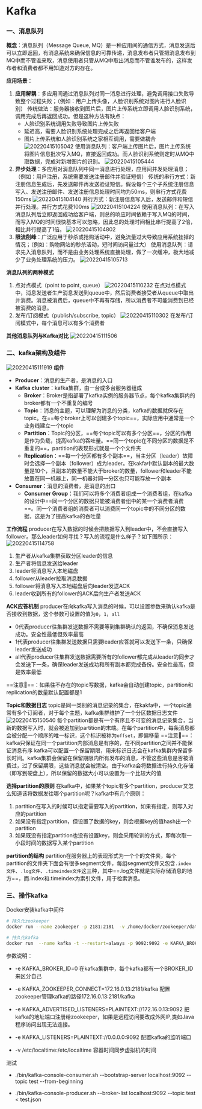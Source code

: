 # Kafka
### 一、消息队列
**概念**：消息队列（Message Queue, MQ）是一种应用间的通信方式，消息发送后可以立即返回，有消息系统来确保信息的可靠传递，消息发布者只管把消息发布到MQ中而不管谁来取，消息使用者只管从MQ中取出消息而不管谁发布的，这样发布者和消费者都不用知道对方的存在。

**应用场景**：
1. **应用解耦**：多应用间通过消息队列对同一消息进行处理，避免调用接口失败导致整个过程失败；（例如：用户上传头像，人脸识别系统对图片进行人脸识别）
   传统做法：服务器接收到图片后，图片上传系统立即调用人脸识别系统，调用完成后再返回成功。但是这种方法有缺点：
   - 人脸识别系统调用失败导致图片上传失败
   - 延迟高，需要人脸识别系统处理完成之后再返回给客户端
   - 图片上传系统和人脸识别系统之家相互调用，需要做耦合
   ![20220415105042](https://raw.githubusercontent.com/zmk-c/cloudImage/master/img/20220415105042.png)
   使用消息队列：客户端上传图片后，图片上传系统将图片信息批次写入MQ，直接返回成功。而人脸识别系统则定时从MQ中取数据，完成对新增图片的识别。
   ![20220415105444](https://raw.githubusercontent.com/zmk-c/cloudImage/master/img/20220415105444.png)
2. **异步处理**：多应用对消息队列中同一消息进行处理，应用间并发处理消息；（例如：用户注册，系统需要发送注册邮件并验证短信）
   传统的串行方式：新注册信息生成后，先发送邮件再发送验证短信。假设每个三个子系统注册信息写入、发送注册邮件、发送注册信息处理时间均为50ms，则串行方式花费150ms
   ![20220415104140](https://raw.githubusercontent.com/zmk-c/cloudImage/master/img/20220415104140.png)
   并行方式：新注册信息写入后，发送邮件和短信并行处理。并行方式花费100ms
   ![20220415104224](https://raw.githubusercontent.com/zmk-c/cloudImage/master/img/20220415104224.png)
   使用消息队列：在写入消息队列后立即返回成功给客户端，则总的响应时间依赖于写入MQ的时间，而写入MQ的时间很快基本可以忽略，因此总的处理时间相比串行提高了2倍，相比并行提高了1倍。
   ![20220415104802](https://raw.githubusercontent.com/zmk-c/cloudImage/master/img/20220415104802.png)
3. **限流削峰**：广泛应用于秒杀或抢购活动中，避免流量过大导致应用系统挂掉的情况；（例如：购物网站的秒杀活动，短时间访问量过大）
   使用消息队列：请求先入消息队列，而不是由业务处理系统直接处理，做了一次缓冲，极大地减少了业务处理系统的压力。
   ![20220415105713](https://raw.githubusercontent.com/zmk-c/cloudImage/master/img/20220415105713.png)

**消息队列的两种模式**
1. 点对点模式（point to point, queue）
   ![20220415110232](https://raw.githubusercontent.com/zmk-c/cloudImage/master/img/20220415110232.png)
   在点对点模式中，消息发送者生产消息发送到queue中，然后消费者接受者从queue中取出并消费。消息被消费后，queue中不再有存储，所以消费者不可能消费到已经被消费的消息。
2. 发布/订阅模式（publish/subscribe, topic）
   ![20220415110302](https://raw.githubusercontent.com/zmk-c/cloudImage/master/img/20220415110302.png)
   在发布/订阅模式中，每个消息可以有多个消费者

**其他消息队列与Kafka对比**
![20220415111506](https://raw.githubusercontent.com/zmk-c/cloudImage/master/img/20220415111506.png)

### 二、kafka架构及组件
![20220415111919](https://raw.githubusercontent.com/zmk-c/cloudImage/master/img/20220415111919.png)
**组件**
- **Producer**：消息的生产者，是消息的入口
- **Kafka cluster**：kafka集群，由一台或多台服务器组成
  - **Broker**：Broker是指部署了kafka实例的服务器节点，每个kafka集群内的broker都有一个不重复的编号
  - **Topic**：消息的主题，可以理解为消息的分类，kafka的数据就保存在topic。在==每个broker上可以创建多个topic==，实际应用中通常是一个业务线建立一个topic
  - **Partition**：Topic的分区，==每个topic可以有多个分区==，分区的作用是作为负载，提高kafka的吞吐量。==同一个topic在不同分区的数据是不重复的==，partition的表现形式就是一个个文件夹
  - **Replication**：==每一个分区都有多个副本==，当主分区（leader）故障时会选择一个副本（follower）成为leader。在kakfa中默认副本的最大数量是10个，且副本的数量不能大于broker的数量，follower和leader不能放置在同一机器上，同一机器对同一分区也只可能存放一个副本
- **Consumer**：消息的消费者，是消息的出口
  - **Consumer Group**：我们可以将多个消费者组成一个消费者组，在kafka的设计中==同一个分区的数据只能被消费者组中的某一个消费者消费==。同一个消费者组的消费者可以消费同一个topic中的不同分区的数据，这是为了提高kafka的吞吐量
  
**工作流程**
producer在写入数据的时候会把数据写入到leader中，不会直接写入follower。那么leader如何寻找？写入的流程是什么样子？如下图所示：
![20220415114758](https://raw.githubusercontent.com/zmk-c/cloudImage/master/img/20220415114758.png)
1. 生产者从kafka集群获取分区leader的信息
2. 生产者将信息发送给leader
3. leader将消息写入本地磁盘
4. follower从leader拉取消息数据
5. follower将消息写入本地磁盘后向leader发送ACK
6. leader收到所有的follower的ACK后向生产者发送ACK

**ACK应答机制**
producer在向kafka写入消息的时候，可以设置参数来确认kafka是否接收到数据，这个参数可设置的值为`0`，`1`，`all`
- 0代表producer往集群发送数据不需要等到集群确认的返回，不确保消息发送成功。安全性最低但效率最高
- 1代表producer往集群发送数据只需要leader应答就可以发送下一条，只确保leader发送成功
- all代表producer往集群发送数据需要所有的follower都完成从leader的同步才会发送下一条，确保leader发送成功和所有副本都完成备份。安全性最高，但是效率最低

==注意📢==：如果往不存在的topic写数据，kafka会自动创建topic，partition和replication的数量默认配置都是1

**Topic和数据日志**
topic是同一类别的消息记录的集合，在kakfa中，一个topic通常有多个订阅者，对于每个主题，kafka集群维护了一个分区数据日志文件
![20220415150540](https://raw.githubusercontent.com/zmk-c/cloudImage/master/img/20220415150540.png)
每个partition都是有一个有序且不可变的消息记录集合，当新的数据写入时，就会被追加到partition的末端。在每个partition中，每条消息都会被分配一个顺序的唯一标识，这个标识被称为`offset`，即偏移量
==注意📢==：kafka只保证在同一个partition内部消息是有序的，在不同partition之间并不能保证消息有序
kafka可以配置一个保留期限，用来标识日志会在kafka集群内保留多长时间。kafka集群会保留在保留期限内所有发布的消息，不管这些消息是否被消费过，过了保留期限，这些消息就会被清空。由于kafka会将数据进行持久化存储（即写到硬盘上），所以保留的数据大小可以设置为一个比较大的值

**选择partition的原则**
在kafka中，如果某个topic有多个partition，producer又怎么知道该将数据发往哪个partition呢？kafka中有几个原则：
1. partition在写入的时候可以指定需要写入的partition，如果有指定，则写入对应的partition
2. 如果没有指定partition，但设置了数据的key，则会根据key的值hash出一个partition
3. 如果既没有指定partition也没有设置key，则会采用轮训的方式，即每次取一小段时间的数据写入某个partition

**partition的结构**
partition在服务器上的表现形式为一个个的文件夹，每个partition的文件夹下面会有很多segment文件，每组segment文件又包含`.index文件`、`.log文件`、`.timeindex文件`这三种，其中==.log文件就是实际存储消息的地方==，而.index和.timeindex为索引文件，用于检索消息。

### 三、操作kafka
Docker安装kafka中间件
```bash
# 持久化zookeeper
docker run --name zookeeper -p 2181:2181  -v /home/docker/zookeeper/data:/data -v /etc/localtime:/etc/localtime -d wurstmeister/zookeeper
```

```bash
# 持久化kafka
docker run  --name kafka -t --restart=always -p 9092:9092 -e KAFKA_BROKER_ID=0 -e KAFKA_ZOOKEEPER_CONNECT=172.18.242.24:2181 -e KAFKA_ADVERTISED_LISTENERS=PLAINTEXT://116.62.196.151:9092 -e KAFKA_LISTENERS=PLAINTEXT://0.0.0.0:9092 -v /etc/localtime:/etc/localtime -v /home/docker/kafka:/kafka -d wurstmeister/kafka:latest
```

参数说明：
- -e KAFKA_BROKER_ID=0  在kafka集群中，每个kafka都有一个BROKER_ID来区分自己

- -e KAFKA_ZOOKEEPER_CONNECT=172.16.0.13:2181/kafka 配置zookeeper管理kafka的路径172.16.0.13:2181/kafka

- -e KAFKA_ADVERTISED_LISTENERS=PLAINTEXT://172.16.0.13:9092  把kafka的地址端口注册给zookeeper，如果是远程访问要改成外网IP,类如Java程序访问出现无法连接。

- -e KAFKA_LISTENERS=PLAINTEXT://0.0.0.0:9092 配置kafka的监听端口

- -v /etc/localtime:/etc/localtime 容器时间同步虚拟机的时间

测试
- ./bin/kafka-console-consumer.sh --bootstrap-server localhost:9092 --topic test --from-beginning

- ./bin/kafka-console-producer.sh --broker-list localhost:9092 --topic test < test.json